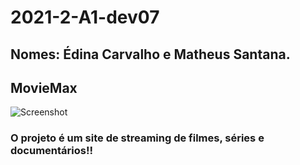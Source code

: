 # 2021-2-A1-dev07

## Nomes: Édina Carvalho e Matheus Santana.

## MovieMax

![Screenshot](../front-end/img/logo/moviemax2.png)

### O projeto é um site de streaming de filmes, séries e documentários!! 